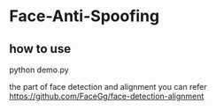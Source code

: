 # Face-Anti-Spoofing

## how to use

python demo.py

the part of face detection and alignment you can refer https://github.com/FaceGg/face-detection-alignment


